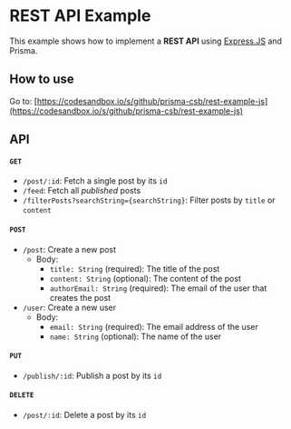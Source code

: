 # REST API Example

This example shows how to implement a **REST API** using [Express.JS](https://expressjs.com/de/) and Prisma.

## How to use

Go to: [https://codesandbox.io/s/github/prisma-csb/rest-example-js](https://codesandbox.io/s/github/prisma-csb/rest-example-js)

## API

#### `GET`

- `/post/:id`: Fetch a single post by its `id`
- `/feed`: Fetch all _published_ posts
- `/filterPosts?searchString={searchString}`: Filter posts by `title` or `content`

#### `POST`

- `/post`: Create a new post
  - Body:
    - `title: String` (required): The title of the post
    - `content: String` (optional): The content of the post
    - `authorEmail: String` (required): The email of the user that creates the post
- `/user`: Create a new user
  - Body:
    - `email: String` (required): The email address of the user
    - `name: String` (optional): The name of the user

#### `PUT`

- `/publish/:id`: Publish a post by its `id`

#### `DELETE`
  
- `/post/:id`: Delete a post by its `id`
